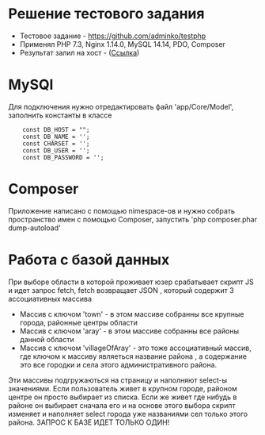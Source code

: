 # Решение тестового задания

- Тестовое задание - https://github.com/adminko/testphp
- Применял PHP 7.3, Nginx 1.14.0, MySQL 14.14, PDO, Composer 
- Результат залил на хост - ([Ссылка](http://liapkin.6te.net/))

# MySQl
Для подключения нужно отредактировать файл 'app/Core/Model', заполнить константы в классе
```
    const DB_HOST = "";
    const DB_NAME = '';
    const CHARSET = '';
    const DB_USER = '';
    const DB_PASSWORD = '';
```
# Composer
Приложение написано с помощью nimespace-ов и нужно собрать пространство имен с помощью Composer, запустить 'php composer.phar dump-autoload'

# Работа с базой данных
При выборе области в которой проживает юзер срабатывает скрипт JS и идет запрос fetch, fetch возвращает JSON , который содержит 3 ассоциативных массива
- Массив с ключом 'town' - в этом массиве собранны все крупные города, районные центры области
- Массив с ключом 'aray' - в этом массиве собранны все районы данной области
- Массив с ключом 'villageOfAray' - это тоже ассоциативный массив, где ключом к массиву являеться название района , а содержание это все городки и села этого административного района.

Эти массивы подгружаються на страницу и наполняют select-ы значениями. Если пользователь живет в крупном городе, районом центре он просто выбирает из списка. Если же живет где нибудь в районе он выбирает сначала  его и на основе этого выбора скрипт изменяет  и наполняет select города уже названиями сел только этого района.
ЗАПРОС К БАЗЕ ИДЕТ ТОЛЬКО ОДИН!  
